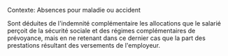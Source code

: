 Contexte: Absences pour maladie ou accident

Sont déduites de l'indemnité complémentaire les allocations que le salarié perçoit de la sécurité sociale et des régimes complémentaires de prévoyance, mais en ne retenant dans ce dernier cas que la part des prestations résultant des versements de l'employeur.